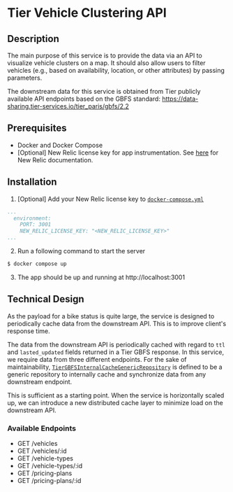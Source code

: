 # Tier Vehicle Clustering API
## Description
The main purpose of this service is to provide the data via an API to visualize vehicle clusters on a map. It should also allow users to filter vehicles (e.g., based on availability, location, or other attributes) by passing parameters.

The downstream data for this service is obtained from Tier publicly available API endpoints based on the GBFS standard: https://data-sharing.tier-services.io/tier_paris/gbfs/2.2

## Prerequisites
- Docker and Docker Compose
- [Optional] New Relic license key for app instrumentation. See [here](https://docs.newrelic.com/docs/apm/agents/nodejs-agent/installation-configuration/install-nodejs-agent-docker) for New Relic documentation.

## Installation
1. [Optional] Add your New Relic license key to [`docker-compose.yml`](./docker-compose.yml)
```yml
...
  environment:
    PORT: 3001
    NEW_RELIC_LICENSE_KEY: "<NEW_RELIC_LICENSE_KEY>"
...
```
2. Run a following command to start the server
```bash
$ docker compose up
```
3. The app should be up and running at http://localhost:3001

## Technical Design
 As the payload for a bike status is quite large, the service is designed to periodically cache data from the downstream API. This is to improve client's response time. 

The data from the downstream API is periodically cached with regard to `ttl` and `lasted_updated` fields returned in a Tier GBFS response. In this service, we require data from three different endpoints. For the sake of maintainability, [`TierGBFSInternalCacheGenericRepository`](./src/core/repository/tier-gbfs-internal-cache-generic-repository.ts) is defined to be a generic repository to internally cache and synchronize data from any downstream endpoint. 

This is sufficient as a starting point. When the service is horizontally scaled up, we can introduce a new distributed cache layer to minimize load on the downstream API.  

### Available Endpoints
- GET /vehicles
- GET /vehicles/:id
- GET /vehicle-types
- GET /vehicle-types/:id
- GET /pricing-plans
- GET /pricing-plans/:id


